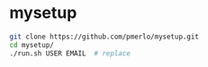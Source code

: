 # mysetup

```bash
git clone https://github.com/pmerlo/mysetup.git
cd mysetup/
./run.sh USER EMAIL  # replace
```
